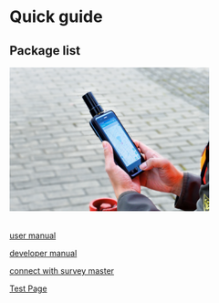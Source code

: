 # Quick guide

## Package list
<div style="text-align: left;"><img src="images/main_mobile-350x252.png" style="width: 350px;"></div><br>

[user manual](d303.html "D30x user manual")

[developer manual](developer-docs.html "RTK+ service developer guide")

[connect with survey master](common/connect-survey-master.html "compatible with survey master")

[Test Page](test.md "test pages")
